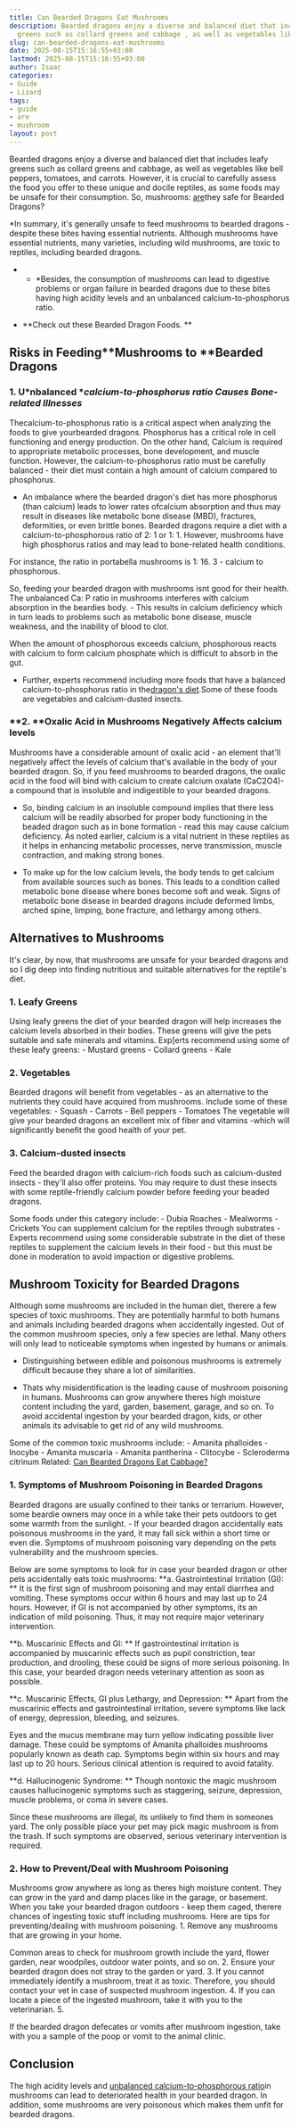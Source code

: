 ```yaml
---
title: Can Bearded Dragons Eat Mushrooms
description: Bearded dragons enjoy a diverse and balanced diet that includes leafy
  greens such as collard greens and cabbage , as well as vegetables like bell peppers,...
slug: can-bearded-dragons-eat-mushrooms
date: 2025-08-15T15:16:55+03:00
lastmod: 2025-08-15T15:16:55+03:00
author: Isaac
categories:
- Guide
- Lizard
tags:
- guide
- are
- mushroom
layout: post
---
```

Bearded dragons enjoy a diverse and balanced diet that includes leafy greens such as collard greens and cabbage, as well as vegetables like bell peppers, tomatoes, and carrots. However, it is crucial to carefully assess the food you offer to these unique and docile reptiles, as some foods may be unsafe for their consumption. So, mushrooms: [are](https://pestpolicy.com/are-blue-tailed-lizards-poisonous/)they safe for Bearded Dragons?

*In summary, it's generally unsafe to feed mushrooms to bearded dragons - despite these bites having essential nutrients. Although mushrooms have essential nutrients, many varieties, including wild mushrooms, are toxic to reptiles, including bearded dragons.

* - *Besides, the consumption of mushrooms can lead to digestive problems or organ failure in bearded dragons due to these bites having high acidity levels and an unbalanced calcium-to-phosphorus ratio.

* **Check out these Bearded Dragon Foods. **

##  Risks in Feeding**Mushrooms to ****Bearded Dragons**

###  **1. U***nbalanced **calcium-to-phosphorus ratio Causes Bone-related Illnesses*

Thecalcium-to-phosphorus ratio is a critical aspect when analyzing the foods to give yourbearded dragons. Phosphorus has a critical role in cell functioning and energy production. On the other hand, Calcium is required to appropriate metabolic processes, bone development, and muscle function. However, the calcium-to-phosphorus ratio must be carefully balanced - their diet must contain a high amount of calcium compared to phosphorus.

- An imbalance where the bearded dragon's diet has more phosphorus (than calcium) leads to lower rates ofcalcium absorption and thus may result in diseases like metabolic bone disease (MBD), fractures, deformities, or even brittle bones. Bearded dragons require a diet with a calcium-to-phosphorous ratio of 2: 1 or 1: 1. However, mushrooms have high phosphorus ratios and may lead to bone-related health conditions.

For instance, the ratio in portabella mushrooms is 1: 16. 3 - calcium to phosphorous.

So, feeding your bearded dragon with mushrooms isnt good for their health. The unbalanced Ca: P ratio in mushrooms interferes with calcium absorption in the beardies body. - This results in calcium deficiency which in turn leads to problems such as metabolic bone disease, muscle weakness, and the inability of blood to clot.

When the amount of phosphorous exceeds calcium, phosphorous reacts with calcium to form calcium phosphate which is difficult to absorb in the gut.

- Further, experts recommend including more foods that have a balanced calcium-to-phosphorus ratio in the[dragon's diet](https://pestpolicy.com/what-do-bearded-dragons-eat/).Some of these foods are vegetables and calcium-dusted insects.

###  **2. ****Oxalic Acid in Mushrooms Negatively Affects calcium levels**

Mushrooms have a considerable amount of oxalic acid - an element that'll negatively affect the levels of calcium that's available in the body of your bearded dragon. So, if you feed mushrooms to bearded dragons, the oxalic acid in the food will bind with calcium to create calcium oxalate (CaC2O4)- a compound that is insoluble and indigestible to your bearded dragons.

- So, binding calcium in an insoluble compound implies that there less calcium will be readily absorbed for proper body functioning in the beaded dragon such as in bone formation - read this may cause calcium deficiency. As noted earlier, calcium is a vital nutrient in these reptiles as it helps in enhancing metabolic processes, nerve transmission, muscle contraction, and making strong bones.

- To make up for the low calcium levels, the body tends to get calcium from available sources such as bones. This leads to a condition called metabolic bone disease where bones become soft and weak. Signs of metabolic bone disease in bearded dragons include deformed limbs, arched spine, limping, bone fracture, and lethargy among others.

##  Alternatives to Mushrooms

It's clear, by now, that mushrooms are unsafe for your bearded dragons and so I dig deep into finding nutritious and suitable alternatives for the reptile's diet.

###  1. Leafy Greens

Using leafy greens the diet of your bearded dragon will help increases the calcium levels absorbed in their bodies. These greens will give the pets suitable and safe minerals and vitamins. Exp[erts recommend using some of these leafy greens: - Mustard greens - Collard greens - Kale

###  2. Vegetables

Bearded dragons will benefit from vegetables - as an alternative to the nutrients they could have acquired from mushrooms. Include some of these vegetables: - Squash - Carrots - Bell peppers - Tomatoes The vegetable will give your bearded dragons an excellent mix of fiber and vitamins -which will significantly benefit the good health of your pet.

###  3. Calcium-dusted insects

Feed the bearded dragon with calcium-rich foods such as calcium-dusted insects - they'll also offer proteins. You may require to dust these insects with some reptile-friendly calcium powder before feeding your beaded dragons.

Some foods under this category include: - Dubia Roaches - Mealworms - Crickets You can supplement calcium for the reptiles through substrates - Experts recommend using some considerable substrate in the diet of these reptiles to supplement the calcium levels in their food - but this must be done in moderation to avoid impaction or digestive problems.

##  **Mushroom Toxicity for Bearded Dragons**

Although some mushrooms are included in the human diet, therere a few species of toxic mushrooms. They are potentially harmful to both humans and animals including bearded dragons when accidentally ingested. Out of the common mushroom species, only a few species are lethal. Many others will only lead to noticeable symptoms when ingested by humans or animals.

- Distinguishing between edible and poisonous mushrooms is extremely difficult because they share a lot of similarities.

- Thats why misidentification is the leading cause of mushroom poisoning in humans. Mushrooms can grow anywhere theres high moisture content including the yard, garden, basement, garage, and so on. To avoid accidental ingestion by your bearded dragon, kids, or other animals its advisable to get rid of any wild mushrooms.

Some of the common toxic mushrooms include: - Amanita phalloides - Inocybe - Amanita muscaria - Amanita pantherina - Clitocybe - Scleroderma citrinum Related: [Can Bearded Dragons Eat Cabbage? ](https://pestpolicy.com/can-bearded-dragons-eat-cabbage/)

###  **1. Symptoms of Mushroom Poisoning in Bearded Dragons**

Bearded dragons are usually confined to their tanks or terrarium. However, some beardie owners may once in a while take their pets outdoors to get some warmth from the sunlight. - If your bearded dragon accidentally eats poisonous mushrooms in the yard, it may fall sick within a short time or even die. Symptoms of mushroom poisoning vary depending on the pets vulnerability and the mushroom species.

Below are some symptoms to look for in case your bearded dragon or other pets accidentally eats toxic mushrooms: **a. Gastrointestinal Irritation (GI): ** It is the first sign of mushroom poisoning and may entail diarrhea and vomiting. These symptoms occur within 6 hours and may last up to 24 hours. However, if GI is not accompanied by other symptoms, its an indication of mild poisoning. Thus, it may not require major veterinary intervention.

**b. Muscarinic Effects and GI: ** If gastrointestinal irritation is accompanied by muscarinic effects such as pupil constriction, tear production, and drooling, these could be signs of more serious poisoning. In this case, your bearded dragon needs veterinary attention as soon as possible.

**c. Muscarinic Effects, GI plus Lethargy, and Depression: ** Apart from the muscarinic effects and gastrointestinal irritation, severe symptoms like lack of energy, depression, bleeding, and seizures.

Eyes and the mucus membrane may turn yellow indicating possible liver damage. These could be symptoms of Amanita phalloides mushrooms popularly known as death cap. Symptoms begin within six hours and may last up to 20 hours. Serious clinical attention is required to avoid fatality.

**d. Hallucinogenic Syndrome: ** Though nontoxic the magic mushroom causes hallucinogenic symptoms such as staggering, seizure, depression, muscle problems, or coma in severe cases.

Since these mushrooms are illegal, its unlikely to find them in someones yard. The only possible place your pet may pick magic mushroom is from the trash. If such symptoms are observed, serious veterinary intervention is required.

###  **2. How to Prevent/Deal with Mushroom Poisoning**

Mushrooms grow anywhere as long as theres high moisture content. They can grow in the yard and damp places like in the garage, or basement. When you take your bearded dragon outdoors - keep them caged, therere chances of ingesting toxic stuff including mushrooms. Here are tips for preventing/dealing with mushroom poisoning. 1. Remove any mushrooms that are growing in your home.

Common areas to check for mushroom growth include the yard, flower garden, near woodpiles, outdoor water points, and so on. 2. Ensure your bearded dragon does not stray to the garden or yard. 3. If you cannot immediately identify a mushroom, treat it as toxic. Therefore, you should contact your vet in case of suspected mushroom ingestion. 4. If you can locate a piece of the ingested mushroom, take it with you to the veterinarian. 5.

If the bearded dragon defecates or vomits after mushroom ingestion, take with you a sample of the poop or vomit to the animal clinic.

##  **Conclusion**

The high acidity levels and [unbalanced calcium-to-phosphorous ratio](https://www.canr.msu.edu/news/which_pet_is_right_for_me)in mushrooms can lead to deteriorated health in your bearded dragon. In addition, some mushrooms are very poisonous which makes them unfit for bearded dragons.

